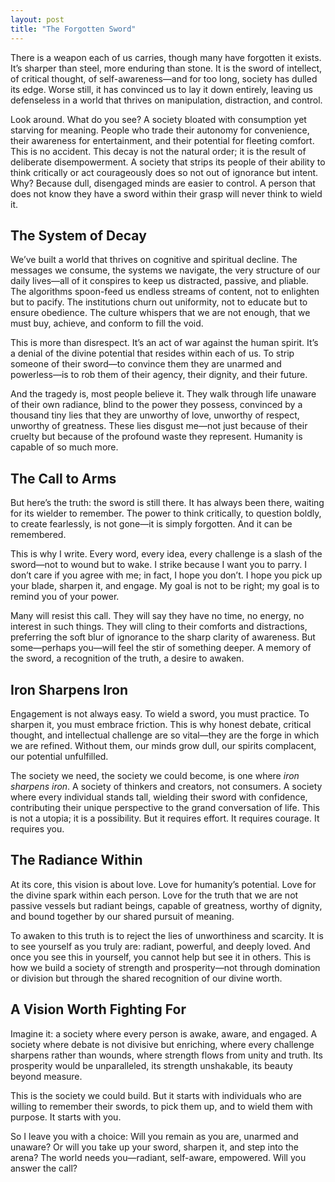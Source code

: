 ```yaml
---
layout: post
title: "The Forgotten Sword"
---
```


There is a weapon each of us carries, though many have forgotten it exists. It’s sharper than steel, more enduring than stone. It is the sword of intellect, of critical thought, of self-awareness—and for too long, society has dulled its edge. Worse still, it has convinced us to lay it down entirely, leaving us defenseless in a world that thrives on manipulation, distraction, and control.

Look around. What do you see? A society bloated with consumption yet starving for meaning. People who trade their autonomy for convenience, their awareness for entertainment, and their potential for fleeting comfort. This is no accident. This decay is not the natural order; it is the result of deliberate disempowerment. A society that strips its people of their ability to think critically or act courageously does so not out of ignorance but intent. Why? Because dull, disengaged minds are easier to control. A person that does not know they have a sword within their grasp will never think to wield it.

## The System of Decay

We’ve built a world that thrives on cognitive and spiritual decline. The messages we consume, the systems we navigate, the very structure of our daily lives—all of it conspires to keep us distracted, passive, and pliable. The algorithms spoon-feed us endless streams of content, not to enlighten but to pacify. The institutions churn out uniformity, not to educate but to ensure obedience. The culture whispers that we are not enough, that we must buy, achieve, and conform to fill the void.

This is more than disrespect. It’s an act of war against the human spirit. It’s a denial of the divine potential that resides within each of us. To strip someone of their sword—to convince them they are unarmed and powerless—is to rob them of their agency, their dignity, and their future.

And the tragedy is, most people believe it. They walk through life unaware of their own radiance, blind to the power they possess, convinced by a thousand tiny lies that they are unworthy of love, unworthy of respect, unworthy of greatness. These lies disgust me—not just because of their cruelty but because of the profound waste they represent. Humanity is capable of so much more.

## The Call to Arms

But here’s the truth: the sword is still there. It has always been there, waiting for its wielder to remember. The power to think critically, to question boldly, to create fearlessly, is not gone—it is simply forgotten. And it can be remembered.

This is why I write. Every word, every idea, every challenge is a slash of the sword—not to wound but to wake. I strike because I want you to parry. I don’t care if you agree with me; in fact, I hope you don’t. I hope you pick up your blade, sharpen it, and engage. My goal is not to be right; my goal is to remind you of your power.

Many will resist this call. They will say they have no time, no energy, no interest in such things. They will cling to their comforts and distractions, preferring the soft blur of ignorance to the sharp clarity of awareness. But some—perhaps you—will feel the stir of something deeper. A memory of the sword, a recognition of the truth, a desire to awaken.

## Iron Sharpens Iron

Engagement is not always easy. To wield a sword, you must practice. To sharpen it, you must embrace friction. This is why honest debate, critical thought, and intellectual challenge are so vital—they are the forge in which we are refined. Without them, our minds grow dull, our spirits complacent, our potential unfulfilled.

The society we need, the society we could become, is one where _iron sharpens iron_. A society of thinkers and creators, not consumers. A society where every individual stands tall, wielding their sword with confidence, contributing their unique perspective to the grand conversation of life. This is not a utopia; it is a possibility. But it requires effort. It requires courage. It requires you.

## The Radiance Within

At its core, this vision is about love. Love for humanity’s potential. Love for the divine spark within each person. Love for the truth that we are not passive vessels but radiant beings, capable of greatness, worthy of dignity, and bound together by our shared pursuit of meaning.

To awaken to this truth is to reject the lies of unworthiness and scarcity. It is to see yourself as you truly are: radiant, powerful, and deeply loved. And once you see this in yourself, you cannot help but see it in others. This is how we build a society of strength and prosperity—not through domination or division but through the shared recognition of our divine worth.

## A Vision Worth Fighting For

Imagine it: a society where every person is awake, aware, and engaged. A society where debate is not divisive but enriching, where every challenge sharpens rather than wounds, where strength flows from unity and truth. Its prosperity would be unparalleled, its strength unshakable, its beauty beyond measure.

This is the society we could build. But it starts with individuals who are willing to remember their swords, to pick them up, and to wield them with purpose. It starts with you.

So I leave you with a choice: Will you remain as you are, unarmed and unaware? Or will you take up your sword, sharpen it, and step into the arena? The world needs you—radiant, self-aware, empowered. Will you answer the call?
